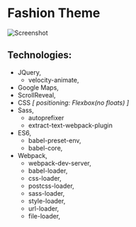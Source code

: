 # Fashion Theme
![Screenshot](ftheme_view.png)
## Technologies:
  * JQuery,
      - velocity-animate,
  * Google Maps,
  * ScrollReveal,
  * CSS *[ positioning: Flexbox(no floats) ]*
  * Sass,
      - autoprefixer
      - extract-text-webpack-plugin
  * ES6,
      - babel-preset-env,
      - babel-core,
  * Webpack,
      - webpack-dev-server,  
      - babel-loader,
      - css-loader,
      - postcss-loader,
      - sass-loader,
      - style-loader,
      - url-loader,
      - file-loader,
